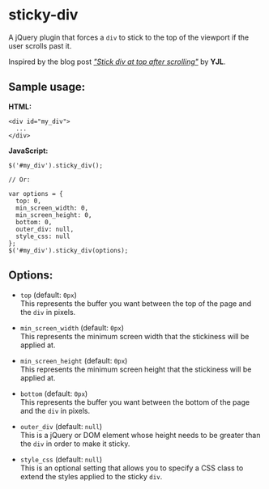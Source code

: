 sticky-div
==========

A jQuery plugin that forces a `div` to stick to the top of the viewport if the user scrolls past it.

Inspired by the blog post _["Stick div at top after scrolling"](http://blog.yjl.im/2010/01/stick-div-at-top-after-scrolling.html)_ by **YJL**.

Sample usage:
----------------

**HTML:**

    <div id="my_div">
      ...
    </div>

**JavaScript:**

    $('#my_div').sticky_div();

    // Or:

    var options = {
      top: 0,
      min_screen_width: 0,
      min_screen_height: 0,
      bottom: 0,
      outer_div: null,
      style_css: null
    };
    $('#my_div').sticky_div(options);

Options:
---------

 - `top` (default: `0px`)<br/>
This represents the buffer you want between the top of the page and the `div` in pixels.

- `min_screen_width` (default: `0px`)<br/>
This represents the minimum screen width that the stickiness will be applied at.

- `min_screen_height` (default: `0px`)<br/>
This represents the minimum screen height that the stickiness will be applied at.

- `bottom` (default: `0px`)<br/>
This represents the buffer you want between the bottom of the page and the `div` in pixels.

- `outer_div` (default: `null`)<br/>
This is a jQuery or DOM element whose height needs to be greater than the `div` in order to make it sticky.

- `style_css` (default: `null`)<br/>
This is an optional setting that allows you to specify a CSS class to extend the styles applied to the sticky `div`.

